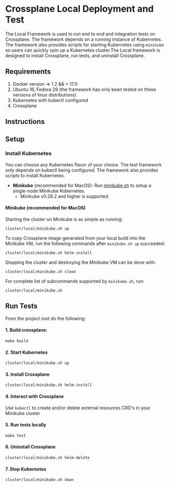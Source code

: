 # Crossplane Local Deployment and Test

The Local Framework is used to run end to end and integration tests on Crossplane. The framework depends on a running instance of Kubernetes.
The framework also provides scripts for starting Kubernetes using `minikube` so users can
quickly spin up a Kubernetes cluster.The Local framework is designed to install Crossplane, run tests, and uninstall Crossplane.

## Requirements
1. Docker version => 1.2 && < 17.0
2. Ubuntu 16, Fedora 29 (the framework has only been tested on these versions of linux distributions)
3. Kubernetes with kubectl configured
4. Crossplane

## Instructions

## Setup

### Install Kubernetes
You can choose any Kubernetes flavor of your choice.  The test framework only depends on kubectl being configured.
The framework also provides scripts to install Kubernetes.

- **Minikube** (recommended for MacOS): Run [minikube.sh](./minikube.sh) to setup a single-node Minikube Kubernetes.
  - Minikube v0.28.2 and higher is supported

#### Minikube (recommended for MacOS)
Starting the cluster on Minikube is as simple as running:
```console
cluster/local/minikube.sh up
```

To copy Crossplane image generated from your local build into the Minikube VM, run the following commands after `minikube.sh up` succeeded:
```
cluster/local/minikube.sh helm-install
```

Stopping the cluster and destroying the Minikube VM can be done with:
```console
cluster/local/minikube.sh clean
```

For complete list of subcommands supported by `minikube.sh`, run:
```console
cluster/local/minikube.sh
```

## Run Tests
From the project root do the following:
#### 1. Build crossplane:
```
make build
```

#### 2. Start Kubernetes
```
cluster/local/minikube.sh up
```

#### 3. Install Crossplane
```
cluster/local/minikube.sh helm-install
```

#### 4. Interact with Crossplane
Use `kubectl` to create and/or delete external resources CRD's in your Minikube cluster

#### 5. Run tests locally
```
make test
```

#### 6. Uninstall Crossplane
```
cluster/local/minikube.sh helm-delete
```  

#### 7. Stop Kubernetes
```
cluster/local/minikube.sh down
```
